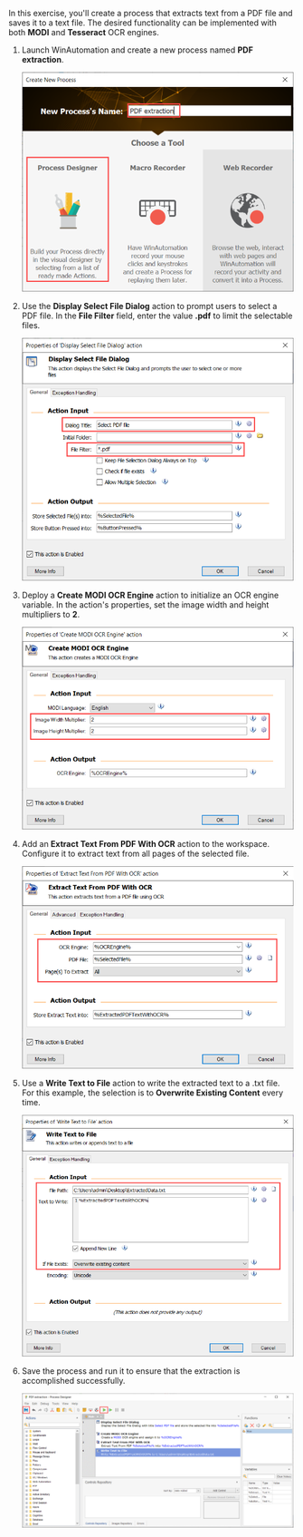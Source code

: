 In this exercise, you'll create a process that extracts text from a PDF file and saves it to a text file. The desired functionality can be implemented with both **MODI** and **Tesseract** OCR engines. 

1. Launch WinAutomation and create a new process named **PDF extraction**.

    ![Screenshot for creating a new process.](..\media\create-process.png)

1. Use the **Display Select File Dialog** action to prompt users to select a PDF file. In the **File Filter** field, enter the value **.pdf** to limit the selectable files. 

    ![Screenshot of the file dialog window.](..\media\display-input-dialog.png)

1. Deploy a **Create MODI OCR Engine** action to initialize an OCR engine variable. In the action's properties, set the image width and height multipliers to **2**.

    ![Screenshot of MODI engine.](..\media\create-ocr-engine.png)

1. Add an **Extract Text From PDF With OCR** action to the workspace. Configure it to extract text from all pages of the selected file.

    ![Screenshot of PDF with OCR.](..\media\extract-text-exercise.png)

1. Use a **Write Text to File** action to write the extracted text to a .txt file. For this example, the selection is to **Overwrite Existing Content** every time.

    ![Screenshot of text to file window.](..\media\write-txt-file.png)

1. Save the process and run it to ensure that the extraction is accomplished successfully. 

    ![Screenshot of running the process.](..\media\final-process.png)
